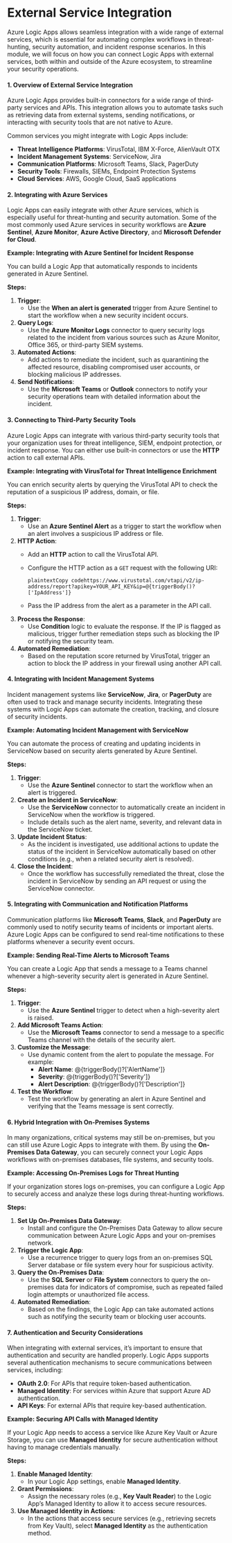 # External Service Integration

Azure Logic Apps allows seamless integration with a wide range of external services, which is essential for automating complex workflows in threat-hunting, security automation, and incident response scenarios. In this module, we will focus on how you can connect Logic Apps with external services, both within and outside of the Azure ecosystem, to streamline your security operations.

#### 1. Overview of External Service Integration

Azure Logic Apps provides built-in connectors for a wide range of third-party services and APIs. This integration allows you to automate tasks such as retrieving data from external systems, sending notifications, or interacting with security tools that are not native to Azure.

Common services you might integrate with Logic Apps include:

* **Threat Intelligence Platforms**: VirusTotal, IBM X-Force, AlienVault OTX
* **Incident Management Systems**: ServiceNow, Jira
* **Communication Platforms**: Microsoft Teams, Slack, PagerDuty
* **Security Tools**: Firewalls, SIEMs, Endpoint Protection Systems
* **Cloud Services**: AWS, Google Cloud, SaaS applications

#### 2. Integrating with Azure Services

Logic Apps can easily integrate with other Azure services, which is especially useful for threat-hunting and security automation. Some of the most commonly used Azure services in security workflows are **Azure Sentinel**, **Azure Monitor**, **Azure Active Directory**, and **Microsoft Defender for Cloud**.

**Example: Integrating with Azure Sentinel for Incident Response**

You can build a Logic App that automatically responds to incidents generated in Azure Sentinel.

**Steps:**

1. **Trigger**:
   * Use the **When an alert is generated** trigger from Azure Sentinel to start the workflow when a new security incident occurs.
2. **Query Logs**:
   * Use the **Azure Monitor Logs** connector to query security logs related to the incident from various sources such as Azure Monitor, Office 365, or third-party SIEM systems.
3. **Automated Actions**:
   * Add actions to remediate the incident, such as quarantining the affected resource, disabling compromised user accounts, or blocking malicious IP addresses.
4. **Send Notifications**:
   * Use the **Microsoft Teams** or **Outlook** connectors to notify your security operations team with detailed information about the incident.

#### 3. Connecting to Third-Party Security Tools

Azure Logic Apps can integrate with various third-party security tools that your organization uses for threat intelligence, SIEM, endpoint protection, or incident response. You can either use built-in connectors or use the **HTTP** action to call external APIs.

**Example: Integrating with VirusTotal for Threat Intelligence Enrichment**

You can enrich security alerts by querying the VirusTotal API to check the reputation of a suspicious IP address, domain, or file.

**Steps:**

1. **Trigger**:
   * Use an **Azure Sentinel Alert** as a trigger to start the workflow when an alert involves a suspicious IP address or file.
2. **HTTP Action**:
   * Add an **HTTP** action to call the VirusTotal API.
   *   Configure the HTTP action as a `GET` request with the following URI:

       ```plaintext
       plaintextCopy codehttps://www.virustotal.com/vtapi/v2/ip-address/report?apikey=YOUR_API_KEY&ip=@{triggerBody()?['IpAddress']}
       ```
   * Pass the IP address from the alert as a parameter in the API call.
3. **Process the Response**:
   * Use **Condition** logic to evaluate the response. If the IP is flagged as malicious, trigger further remediation steps such as blocking the IP or notifying the security team.
4. **Automated Remediation**:
   * Based on the reputation score returned by VirusTotal, trigger an action to block the IP address in your firewall using another API call.

#### 4. Integrating with Incident Management Systems

Incident management systems like **ServiceNow**, **Jira**, or **PagerDuty** are often used to track and manage security incidents. Integrating these systems with Logic Apps can automate the creation, tracking, and closure of security incidents.

**Example: Automating Incident Management with ServiceNow**

You can automate the process of creating and updating incidents in ServiceNow based on security alerts generated by Azure Sentinel.

**Steps:**

1. **Trigger**:
   * Use the **Azure Sentinel** connector to start the workflow when an alert is triggered.
2. **Create an Incident in ServiceNow**:
   * Use the **ServiceNow** connector to automatically create an incident in ServiceNow when the workflow is triggered.
   * Include details such as the alert name, severity, and relevant data in the ServiceNow ticket.
3. **Update Incident Status**:
   * As the incident is investigated, use additional actions to update the status of the incident in ServiceNow automatically based on other conditions (e.g., when a related security alert is resolved).
4. **Close the Incident**:
   * Once the workflow has successfully remediated the threat, close the incident in ServiceNow by sending an API request or using the ServiceNow connector.

#### 5. Integrating with Communication and Notification Platforms

Communication platforms like **Microsoft Teams**, **Slack**, and **PagerDuty** are commonly used to notify security teams of incidents or important alerts. Azure Logic Apps can be configured to send real-time notifications to these platforms whenever a security event occurs.

**Example: Sending Real-Time Alerts to Microsoft Teams**

You can create a Logic App that sends a message to a Teams channel whenever a high-severity security alert is generated in Azure Sentinel.

**Steps:**

1. **Trigger**:
   * Use the **Azure Sentinel** trigger to detect when a high-severity alert is raised.
2. **Add Microsoft Teams Action**:
   * Use the **Microsoft Teams** connector to send a message to a specific Teams channel with the details of the security alert.
3. **Customize the Message**:
   * Use dynamic content from the alert to populate the message. For example:
     * **Alert Name**: @{triggerBody()?\['AlertName']}
     * **Severity**: @{triggerBody()?\['Severity']}
     * **Alert Description**: @{triggerBody()?\['Description']}
4. **Test the Workflow**:
   * Test the workflow by generating an alert in Azure Sentinel and verifying that the Teams message is sent correctly.

#### 6. Hybrid Integration with On-Premises Systems

In many organizations, critical systems may still be on-premises, but you can still use Azure Logic Apps to integrate with them. By using the **On-Premises Data Gateway**, you can securely connect your Logic Apps workflows with on-premises databases, file systems, and security tools.

**Example: Accessing On-Premises Logs for Threat Hunting**

If your organization stores logs on-premises, you can configure a Logic App to securely access and analyze these logs during threat-hunting workflows.

**Steps:**

1. **Set Up On-Premises Data Gateway**:
   * Install and configure the On-Premises Data Gateway to allow secure communication between Azure Logic Apps and your on-premises network.
2. **Trigger the Logic App**:
   * Use a recurrence trigger to query logs from an on-premises SQL Server database or file system every hour for suspicious activity.
3. **Query the On-Premises Data**:
   * Use the **SQL Server** or **File System** connectors to query the on-premises data for indicators of compromise, such as repeated failed login attempts or unauthorized file access.
4. **Automated Remediation**:
   * Based on the findings, the Logic App can take automated actions such as notifying the security team or blocking user accounts.

#### 7. Authentication and Security Considerations

When integrating with external services, it’s important to ensure that authentication and security are handled properly. Logic Apps supports several authentication mechanisms to secure communications between services, including:

* **OAuth 2.0**: For APIs that require token-based authentication.
* **Managed Identity**: For services within Azure that support Azure AD authentication.
* **API Keys**: For external APIs that require key-based authentication.

**Example: Securing API Calls with Managed Identity**

If your Logic App needs to access a service like Azure Key Vault or Azure Storage, you can use **Managed Identity** for secure authentication without having to manage credentials manually.

**Steps:**

1. **Enable Managed Identity**:
   * In your Logic App settings, enable **Managed Identity**.
2. **Grant Permissions**:
   * Assign the necessary roles (e.g., **Key Vault Reader**) to the Logic App’s Managed Identity to allow it to access secure resources.
3. **Use Managed Identity in Actions**:
   * In the actions that access secure services (e.g., retrieving secrets from Key Vault), select **Managed Identity** as the authentication method.
